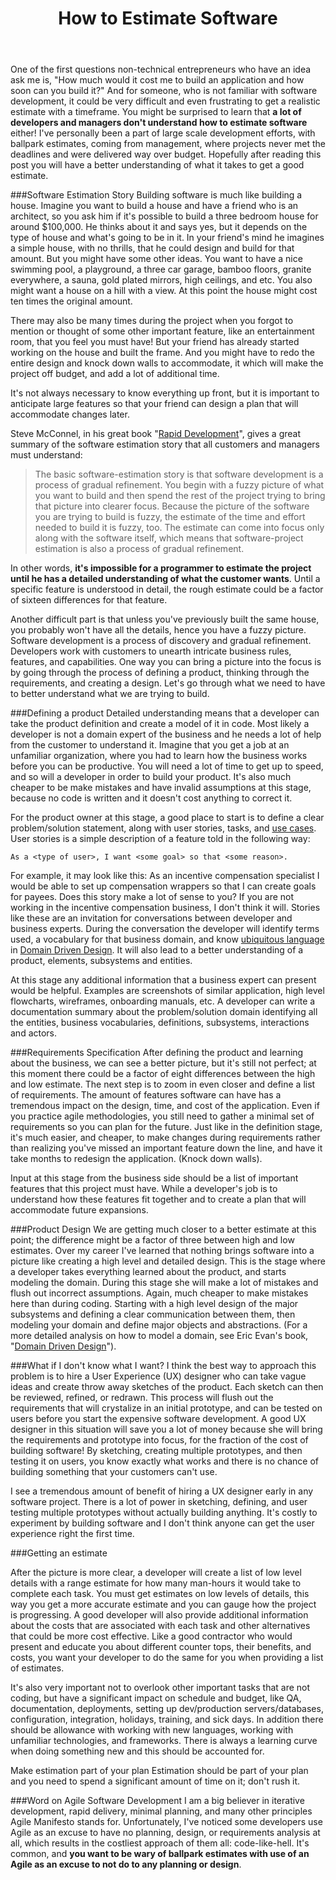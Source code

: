 ﻿---
layout: post
title: "How to Estimate Software"
meta-description: ""
meta-keywords: "Software estimation, custom software estimation, application development quote, app cost, software build cost"
categories: 
  - development practice
tags:
  - estimation
---

One of the first questions non-technical entrepreneurs who have an idea ask me is,   "How much would it cost me to build an application and how soon can you build it?" And for someone, who is not familiar with software development, it could be very difficult and even frustrating to get a realistic estimate with a timeframe. You might be surprised to learn that **a lot of  developers and  managers don't understand how to estimate software** either!  I've personally been a part of large scale development efforts, with ballpark estimates, coming from management, where projects never met the deadlines  and were delivered way over budget.  Hopefully after reading this post you will have a better understanding of what it takes to get a good estimate.

###Software Estimation Story
Building software is much like building a house. Imagine you want to build a house and have a friend who is an architect, so you ask him if it's possible to build a three bedroom house for around $100,000. He thinks about it and says yes, but it depends on the type of  house and what's going to be in it. In your friend's mind he imagines a simple house, with no thrills, that he could design and build for that amount. But you might have some other ideas. You want to have a nice swimming pool, a playground, a three car garage, bamboo floors, granite everywhere, a sauna, gold plated mirrors, high ceilings, and etc. You also might want a house on a hill with a view. At this point the house might cost ten  times the original amount.

There may also be many times during the project when you forgot to mention or thought of some other important feature, like an entertainment room, that you feel you must have! But your friend has already started working on the house and built the frame. And you might have to redo the entire design and knock down walls to accommodate, it which will make the project off budget, and add a lot of additional time. 

It's not always necessary to know everything up front, but it is important to anticipate large features so that your friend can design a plan that will accommodate changes later.

Steve McConnel, in his great book "[Rapid Development](http://www.amazon.com/gp/product/1556159005/ref=as_li_tl?ie=UTF8&camp=1789&creative=390957&creativeASIN=1556159005&linkCode=as2&tag=sermassblo-20&linkId=W44AZRHKZEOBSTMU)", gives a great summary of the software estimation story that all customers and managers must understand:

> The basic software-estimation story is that software development is a process of gradual refinement. You begin with a fuzzy picture of what you want to build and then spend the rest of the project trying to bring that picture into clearer focus. Because the picture of the software you are trying to build is fuzzy, the estimate of the time and effort needed to build it is fuzzy, too. The estimate can come into focus only along with the software itself, which means that software-project estimation is also a process of gradual refinement.

In other words, **it's impossible for a programmer to estimate the project until he has a detailed understanding of what the customer wants**. Until a specific feature is understood in detail, the rough estimate could be a factor of sixteen  differences for that feature. 

Another difficult part is that unless you've previously built the same house, you probably won't have all the details, hence you have a fuzzy picture. Software development is a process of discovery and gradual refinement. Developers work with customers to unearth intricate business rules, features, and capabilities. One way you can bring a picture into the focus is by going through the process of defining a product, thinking through the requirements, and creating a design. Let's go through what we need to have to better understand what we are trying to build.

###Defining a product
Detailed understanding means that a developer can take the product definition and create a model of it in code. Most likely a developer is not a domain expert of the business and he needs a lot of help from the customer to understand it. Imagine that you get a job at an unfamiliar organization, where you had to learn how the business works before you can be productive. You will need a lot of time to get up to speed, and so will a developer in order to build your product. It's also much cheaper to be make mistakes and have invalid assumptions at this stage, because no code is written and it doesn't cost anything to correct it. 

For the product owner at this stage, a  good place to start  is to define a clear problem/solution statement, along with user stories, tasks, and [use cases](http://www.boost.co.nz/blog/2012/01/use-cases-or-user-stories/). User stories is a simple description of a feature told in the following way: 

    As a <type of user>, I want <some goal> so that <some reason>.

For example, it may look like this: As an incentive compensation specialist I would be able to set up compensation wrappers so that I can create goals for payees. Does this story make a lot of sense to you? If you are not working in the incentive compensation business, I don't think it will. Stories like these are an invitation for conversations between developer and business experts. During the conversation the developer will identify terms used, a vocabulary for that business domain, and know [ubiquitous language](http://martinfowler.com/bliki/UbiquitousLanguage.html) in [Domain Driven Design](http://en.wikipedia.org/wiki/Domain-driven_design). It will also lead to a  better understanding of a product, elements, subsystems and entities. 

At this stage any additional information that a business expert can present would be helpful. Examples are screenshots of similar application, high level flowcharts, wireframes, onboarding manuals,  etc. A developer can write a documentation summary about the problem/solution domain identifying all the entities, business vocabularies, definitions, subsystems, interactions and actors.

###Requirements Specification
After defining the product and learning about the business, we can see a better picture, but it's still not perfect;  at this moment there could be a factor of eight  differences between the high and low estimate. The  next step is to zoom in even closer and define a list of requirements. The amount of features  software can have has a tremendous impact on the design, time, and cost of the application. Even if you practice agile methodologies, you still need to gather a minimal set of requirements so you can  plan for the future. Just like in the definition stage,  it's much easier, and cheaper, to make changes during requirements rather than realizing you've missed an important feature down the line, and have it take months to redesign the application. (Knock down walls). 

Input at this stage from the business side should be a list of important features that this project must have. While a developer's job is to understand how these features fit together and to create a plan that will accommodate future expansions.

###Product Design
We are getting much closer to a better estimate at this point; the difference might be a factor of three  between high and low estimates. Over my career I've learned that nothing brings software into a picture like creating a high level and detailed design. This is the stage where a developer takes everything learned about the product, and starts modeling the domain. During this stage she will make a lot of mistakes and flush out incorrect assumptions. Again, much cheaper to make mistakes here than during coding. Starting with a high level design of the major subsystems and defining a clear communication between them, then modeling your domain and define major objects and abstractions. (For a more detailed analysis on how to model a domain, see Eric Evan's book, "[Domain Driven Design](http://www.amazon.com/gp/product/0321125215/ref=as_li_tl?ie=UTF8&camp=1789&creative=390957&creativeASIN=0321125215&linkCode=as2&tag=sermassblo-20&linkId=QVOCKKAXHGSP2WOC)").


###What if I don't know what I want? 
I think the best way to approach this problem is to hire a User Experience (UX) designer who can take vague ideas and  create throw away sketches of the product. Each sketch  can then be reviewed, refined, or redrawn. This process will flush out the requirements that will crystalize in an initial prototype, and can be tested on users before you start the expensive software development. A good UX designer in this situation will save you a lot of money because she will bring the requirements and prototype into focus, for the fraction of the cost of building software!  By sketching, creating multiple prototypes, and then testing it on users, you know exactly what works and there is no chance of building something that your customers can't use. 

I see a tremendous amount of benefit of hiring a UX designer early in any software project. There is a lot of power in sketching, defining, and user testing multiple prototypes without actually building anything. It's costly to experiment by building software and I don't think anyone can get the user experience right the first time. 

###Getting an estimate

After the picture is more clear, a developer will create a list of low level details with a range estimate for how many man-hours it would take to complete each task. You must get estimates on low levels of details, this way you get a more accurate estimate and you can gauge how the project is progressing. A good developer will also provide additional information about the costs that are associated with each task and other alternatives that could be more cost effective. Like a good contractor who would present and educate you about different counter tops, their benefits, and costs, you want your developer to do the same for you when providing a list of estimates.

It's also very important not to overlook other important tasks that are not coding, but have a significant impact on schedule and budget, like QA, documentation, deployments, setting up dev/production servers/databases, configuration, integration, holidays, training, and sick days. In addition there should be allowance with working with new languages, working with unfamiliar technologies, and frameworks. There is always a learning curve when  doing something new and this should be accounted for. 

Make estimation part of your plan
Estimation  should be part of your plan and you need to spend a significant amount of time on it; don't rush it.

###Word on Agile Software Development
I am a big believer in iterative development, rapid delivery, minimal planning, and many other principles Agile Manifesto stands for. Unfortunately, I've noticed some developers use Agile as an excuse to have no planning, design, or requirements analysis at all, which results in the costliest approach of them all: code-like-hell. It's common, and **you want to be wary of ballpark estimates with use of an Agile as an excuse to not do to any planning or design**.